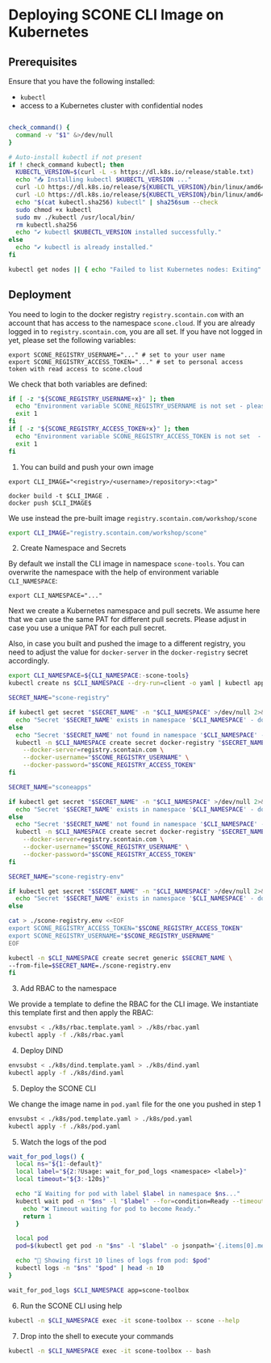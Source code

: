 # Deploying SCONE CLI Image on Kubernetes

## Prerequisites

Ensure that you have the following installed:

- `kubectl`
- access to a Kubernetes cluster with confidential nodes

```bash

check_command() {
  command -v "$1" &>/dev/null
}

# Auto-install kubectl if not present
if ! check_command kubectl; then
  KUBECTL_VERSION=$(curl -L -s https://dl.k8s.io/release/stable.txt)
  echo "📥 Installing kubectl $KUBECTL_VERSION ..."
  curl -LO https://dl.k8s.io/release/${KUBECTL_VERSION}/bin/linux/amd64/kubectl
  curl -LO https://dl.k8s.io/release/${KUBECTL_VERSION}/bin/linux/amd64/kubectl.sha256
  echo "$(cat kubectl.sha256) kubectl" | sha256sum --check
  sudo chmod +x kubectl
  sudo mv ./kubectl /usr/local/bin/
  rm kubectl.sha256
  echo "✔️ kubectl $KUBECTL_VERSION installed successfully."
else
  echo "✔️ kubectl is already installed."
fi

kubectl get nodes || { echo "Failed to list Kubernetes nodes: Exiting" ; exit 1; }
```

## Deployment

You need to login to the docker registry `registry.scontain.com` with an account that has access to the namespace `scone.cloud`. If you are already logged in to `registry.scontain.com`, you are all set. If you have not logged in yet, please set the following variables:

```
export SCONE_REGISTRY_USERNAME="..." # set to your user name 
export SCONE_REGISTRY_ACCESS_TOKEN="..." # set to personal access token with read access to scone.cloud
```

We check that both variables are defined:

```bash
if [ -z "${SCONE_REGISTRY_USERNAME+x}" ]; then
  echo "Environment variable SCONE_REGISTRY_USERNAME is not set - please define and retry." 
  exit 1
fi
if [ -z "${SCONE_REGISTRY_ACCESS_TOKEN+x}" ]; then
  echo "Environment variable SCONE_REGISTRY_ACCESS_TOKEN is not set  - please define and retry." 
  exit 1
fi
```

1. You can build and push your own image

```
export CLI_IMAGE="<registry>/<username>/repository>:<tag>"

docker build -t $CLI_IMAGE .
docker push $CLI_IMAGE$
```

We use instead the pre-built image `registry.scontain.com/workshop/scone`

```bash
export CLI_IMAGE="registry.scontain.com/workshop/scone"
```

2. Create Namespace and Secrets

By default we install the CLI image in namespace `scone-tools`. You can overwrite the namespace with the help of environment variable `CLI_NAMESPACE`:

```
export CLI_NAMESPACE="..."
```

Next we create a Kubernetes namespace and pull secrets. We assume here that we can use the same PAT for different pull secrets. Please adjust in case you use a unique PAT for each pull secret.

Also, in case you built and pushed the image to a different registry, you need to adjust the value for `docker-server` in the  `docker-registry` secret accordingly.

```bash
export CLI_NAMESPACE=${CLI_NAMESPACE:-scone-tools}
kubectl create ns $CLI_NAMESPACE --dry-run=client -o yaml | kubectl apply -f -

SECRET_NAME="scone-registry"

if kubectl get secret "$SECRET_NAME" -n "$CLI_NAMESPACE" >/dev/null 2>&1; then
  echo "Secret '$SECRET_NAME' exists in namespace '$CLI_NAMESPACE' - do not replace."
else
  echo "Secret '$SECRET_NAME' not found in namespace '$CLI_NAMESPACE' - Creating it."
  kubectl -n $CLI_NAMESPACE create secret docker-registry "$SECRET_NAME" \
    --docker-server=registry.scontain.com \
    --docker-username="$SCONE_REGISTRY_USERNAME" \
    --docker-password="$SCONE_REGISTRY_ACCESS_TOKEN"
fi

SECRET_NAME="sconeapps"

if kubectl get secret "$SECRET_NAME" -n "$CLI_NAMESPACE" >/dev/null 2>&1; then
  echo "Secret '$SECRET_NAME' exists in namespace '$CLI_NAMESPACE' - do not replace."
else
  echo "Secret '$SECRET_NAME' not found in namespace '$CLI_NAMESPACE' - Creating it."
  kubectl -n $CLI_NAMESPACE create secret docker-registry "$SECRET_NAME" \
    --docker-server=registry.scontain.com \
    --docker-username="$SCONE_REGISTRY_USERNAME" \
    --docker-password="$SCONE_REGISTRY_ACCESS_TOKEN"
fi

SECRET_NAME="scone-registry-env"

if kubectl get secret "$SECRET_NAME" -n "$CLI_NAMESPACE" >/dev/null 2>&1; then
  echo "Secret '$SECRET_NAME' exists in namespace '$CLI_NAMESPACE' - do not replace."
else

cat > ./scone-registry.env <<EOF
export SCONE_REGISTRY_ACCESS_TOKEN="$SCONE_REGISTRY_ACCESS_TOKEN"
export SCONE_REGISTRY_USERNAME="$SCONE_REGISTRY_USERNAME"
EOF

kubectl -n $CLI_NAMESPACE create secret generic $SECRET_NAME \
--from-file=$SECRET_NAME=./scone-registry.env
fi
```

   
3. Add RBAC to the namespace

We provide a template to define the RBAC for the CLI image. We instantiate this template first and then apply the RBAC:

```bash
envsubst < ./k8s/rbac.template.yaml > ./k8s/rbac.yaml
kubectl apply -f ./k8s/rbac.yaml
```
   
4. Deploy DIND

```bash
envsubst < ./k8s/dind.template.yaml > ./k8s/dind.yaml
kubectl apply -f ./k8s/dind.yaml
```

5. Deploy the SCONE CLI

We change the image name in `pod.yaml` file for the one you pushed in step 1

```bash
envsubst < ./k8s/pod.template.yaml > ./k8s/pod.yaml
kubectl apply -f ./k8s/pod.yaml
```

5. Watch the logs of the pod

```bash
wait_for_pod_logs() {
  local ns="${1:-default}"
  local label="${2:?Usage: wait_for_pod_logs <namespace> <label>}"
  local timeout="${3:-120s}"

  echo "⏳ Waiting for pod with label $label in namespace $ns..."
  kubectl wait pod -n "$ns" -l "$label" --for=condition=Ready --timeout="$timeout" || {
    echo "❌ Timeout waiting for pod to become Ready."
    return 1
  }

  local pod
  pod=$(kubectl get pod -n "$ns" -l "$label" -o jsonpath='{.items[0].metadata.name}')

  echo "📜 Showing first 10 lines of logs from pod: $pod"
  kubectl logs -n "$ns" "$pod" | head -n 10
}

wait_for_pod_logs $CLI_NAMESPACE app=scone-toolbox
```
   
6. Run the SCONE CLI using help

```bash
kubectl -n $CLI_NAMESPACE exec -it scone-toolbox -- scone --help
```

7. Drop into the shell to execute your commands

```bash
kubectl -n $CLI_NAMESPACE exec -it scone-toolbox -- bash
```
